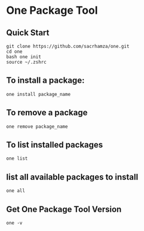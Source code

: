 # One Package Tool

## Quick Start

```console
git clone https://github.com/sacrhamza/one.git
cd one
bash one init
source ~/.zshrc
```

## To install a package:
```console
one install package_name
```
## To remove a package
```console
one remove package_name
```
## To list installed packages
```console
one list
```
##  list all available packages to install

```
one all
```
## Get One Package Tool Version
```
one -v
```
